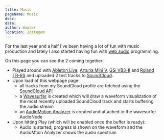 ```yaml
---
title: Music
pageName: Music
desc:
date:
author: Wouter
location: Zottegem
---
```


For the last year and a half I've been having a lot of fun with music production and lately I also started having fun with [web audio](https://webaudio.github.io/web-audio-api/#introductory) programming.

On this page you can see the 2 coming together:
 * Played around with [Ableton Live](https://www.ableton.com/en/live/), [Arturia Mini V](https://www.arturia.com/products/analog-classics/mini-v/overview), [GSi VB3-II](https://www.genuinesoundware.com/?a=showproduct&b=44) and [Roland TR-8S](https://www.roland.com/global/products/tr-8s/) and uploaded 2 test tracks to [SoundCloud](https://soundcloud.com/woutervernaillen).
 * Upon load of this webpage page:
    * all tracks from my SoundCloud profile are fetched using the [SoundCloud API](https://developers.soundcloud.com/docs/api/reference)
    * a [Wavesurfer](https://wavesurfer-js.org/) is created which will draw a waveform visualization of the most recently uploaded SoundCloud track and starts buffering the audio stream
    * an [AudioMotion Analyzer](https://audiomotion.dev/) is created and attached to the wavesurfer AudioNode
 * Upon hitting Play (which will be enabled once the buffer is ready):
    * Audio is started, progress is shown on the waveform and the AudioMtion Analyzer shows the audio spectrum
